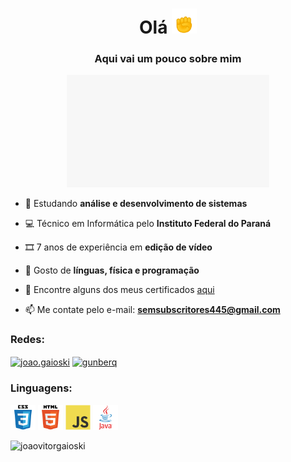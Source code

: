 <h1 align="center">Olá <img src="readme_archives/hello.webp" alt="Ola" height="40" width="40"></h1>

<h3 align="center">Aqui vai um pouco sobre mim</h3>
<p align="center">
  <img src="readme_archives/joaovitorgaioski.gif" alt="joaovitorgaioski" height="180" width="324">
</p>

- 🌱 Estudando **análise e desenvolvimento de sistemas**

- 💻 Técnico em Informática pelo **Instituto Federal do Paraná**

- 🎞️ 7 anos de experiência em **edição de vídeo**
  
- 💬 Gosto de **línguas, física e programação**

- 📜 Encontre alguns dos meus certificados <a href="https://github.com/joaovitorgaioski/joaovitorgaioski/tree/main/Certificados" target=blank>aqui</a>

- 📫 Me contate pelo e-mail: **semsubscritores445@gmail.com**

<h3 align="left">Redes:</h3>
<p align="left">
<a href="https://instagram.com/joao.gaioski" target="blank"><img align="center" src="https://raw.githubusercontent.com/rahuldkjain/github-profile-readme-generator/master/src/images/icons/Social/instagram.svg" alt="joao.gaioski" height="30" width="40" /></a>
<a href="https://www.youtube.com/@gunberq" target="blank"><img align="center" src="https://raw.githubusercontent.com/rahuldkjain/github-profile-readme-generator/master/src/images/icons/Social/youtube.svg" alt="gunberq" height="30" width="40" /></a>
</p>

<h3 align="left">Linguagens:</h3>
<p align="left">
  <img src="https://raw.githubusercontent.com/devicons/devicon/master/icons/css3/css3-original-wordmark.svg" alt="css3" width="40" height="40"/>
  <img src="https://raw.githubusercontent.com/devicons/devicon/master/icons/html5/html5-original-wordmark.svg" alt="html5" width="40" height="40"/>
  <img src="https://raw.githubusercontent.com/devicons/devicon/master/icons/javascript/javascript-original.svg" alt="javascript" width="40" height="40"/>
  <img src="https://raw.githubusercontent.com/devicons/devicon/master/icons/java/java-original-wordmark.svg" alt="java" width="40" height="40">
</p>

<p align="left"> <img src="https://komarev.com/ghpvc/?username=joaovitorgaioski&label=Visitas&color=0e75b6&style=for-the-badge" alt="joaovitorgaioski" /> </p>
